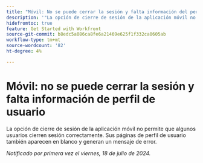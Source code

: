 ```yaml
---
title: "Móvil: No se puede cerrar la sesión y falta información del perfil de usuario"
description: '"La opción de cierre de sesión de la aplicación móvil no permite que algunos usuarios cierren sesión correctamente. Sus páginas de perfil de usuario también aparecen en blanco y generan un mensaje de error".'
hidefromtoc: true
feature: Get Started with Workfront
source-git-commit: b8edc5a086ca8fe6a21469e625f1f332ca0605ab
workflow-type: tm+mt
source-wordcount: '82'
ht-degree: 4%

---
```



# Móvil: no se puede cerrar la sesión y falta información de perfil de usuario

La opción de cierre de sesión de la aplicación móvil no permite que algunos usuarios cierren sesión correctamente. Sus páginas de perfil de usuario también aparecen en blanco y generan un mensaje de error.

_Notificado por primera vez el viernes, 18 de julio de 2024._